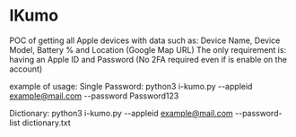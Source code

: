# IKumo

POC of getting all Apple devices with data such as: Device Name, Device Model, Battery % and Location (Google Map URL)
The only requirement is: having an Apple ID and Password (No 2FA required even if is enable on the account)

example of usage: 
Single Password:
python3 i-kumo.py --appleid example@mail.com --password Password123

Dictionary:
python3 i-kumo.py --appleid example@mail.com --password-list dictionary.txt
